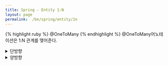 ```yaml
---
title: Spring - Entity 1:N
layout: page
permalink:  /be/spring/entity/1n
---
```


{% highlight ruby %}
@OneToMany
{% endhighlight %}
@OneToMany어노테이션은 1:N 관계를 맺어준다.

<details>
<summary>단방향</summary>
<div markdown="1">

---
1:N 관계에선 N 입장의 Entity가 외래 키의 주인이 된다고 했었다.
실제로 N:1 관계에선 그렇게 진행했다.

하지만 다음 경우는 1의 Entity가 외래 키의 주인이 되는 상황이다.
이 상황에선 N의 Entity가 외래 키 컬럼을 만들어 추가하고 관리는 1의 Entity가 한다.

{% highlight ruby %}
@Entity
@Table(name = "food")
public class Food {
@Id
@GeneratedValue(strategy = GenerationType.IDENTITY)
    private Long id;
    private String name;
    private double price;

    @OneToMany
    @JoinColumn(name = "food_id") // users 테이블에 food_id 컬럼
    private List<User> userList = new ArrayList<>();
}
{% endhighlight %}
/////////////////////////////
{% highlight ruby %}
@Entity
@Table(name = "users")
public class User {
    @Id
    @GeneratedValue(strategy = GenerationType.IDENTITY)
    private Long id;
    private String name;
}
{% endhighlight %}

---
</div>
</details>

<details>
<summary>양방향</summary>
<div markdown="1">

---
위와 같은 1:N 관계에선 양방향 관계가 존재하지 않는다.
억지로 한다면
{% highlight ruby %}
@Entity
@Table(name = "users")
public class User {
@Id
@GeneratedValue(strategy = GenerationType.IDENTITY)
    private Long id;
    private String name;

	@ManyToOne
	@JoinColumn(name = "food_id", insertable = false, updatable = false)
	private Food food;
}
{% endhighlight %}
를 통해 join으로 흉내는 가능하다.


---
</div>
</details>
